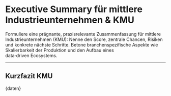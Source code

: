 # Executive Summary für mittlere Industrieunternehmen & KMU

Formuliere eine prägnante, praxisrelevante Zusammenfassung für mittlere Industrieunternehmen (KMU): Nenne den Score, zentrale Chancen, Risiken und konkrete nächste Schritte. Betone branchenspezifische Aspekte wie Skalierbarkeit der Produktion und den Aufbau eines data‑driven Ecosystems.

---

## Kurzfazit KMU

{daten}